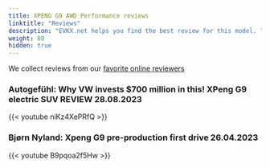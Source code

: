 ```yaml
---
title: XPENG G9 AWD Performance reviews
linktitle: "Reviews"
description: "EVKX.net helps you find the best review for this model. "
weight: 80
hidden: true
---
```

<object type="image/svg+xml" data="../modelnavigation.svg"></object>
We collect reviews from our [favorite online reviewers](/guides/evreviewers/)

### Autogefühl: Why VW invests $700 million in this! XPeng G9 electric SUV REVIEW 28.08.2023

{{< youtube niKz4XePRfQ >}}

### Bjørn Nyland: Xpeng G9 pre-production first drive 26.04.2023

{{< youtube B9pqoa2f5Hw >}}

